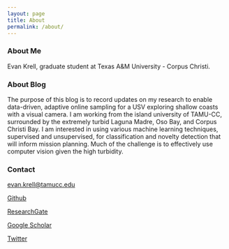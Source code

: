 ```yaml
---
layout: page
title: About
permalink: /about/
---
```


### About Me

Evan Krell, graduate student at Texas A&M University - Corpus Christi. 

### About Blog

The purpose of this blog is to record updates on my research to enable data-driven, adaptive online sampling for a USV exploring shallow coasts with a visual camera. I am working from the island university of TAMU-CC, surrounded by the extremely turbid Laguna Madre, Oso Bay, and Corpus Christi Bay. I am interested in using various machine learning techniques, supervised and unsupervised, for classification and novelty detection that will inform mission planning. Much of the challenge is to effectively use computer vision given the high turbidity.

### Contact

[evan.krell@tamucc.edu](mailto:evan.krell@tamucc.edu)

[Github](https://github.com/ekrell)

[ResearchGate](https://www.researchgate.net/profile/Evan-Krell)

[Google Scholar](https://scholar.google.com/citations?user=jLuwYGAAAAAJ&hl=en&oi=ao)

[Twitter](https://twitter.com/krell_evan)
